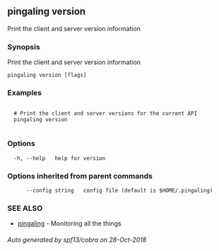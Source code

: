 ## pingaling version

Print the client and server version information

### Synopsis

Print the client and server version information

```
pingaling version [flags]
```

### Examples

```

  # Print the client and server versions for the current API
  pingaling version
	
```

### Options

```
  -h, --help   help for version
```

### Options inherited from parent commands

```
      --config string   config file (default is $HOME/.pingaling)
```

### SEE ALSO

* [pingaling](pingaling.md)	 - Monitoring all the things

###### Auto generated by spf13/cobra on 28-Oct-2018
